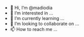 - 👋 Hi, I’m @madiodia
- 👀 I’m interested in ...
- 🌱 I’m currently learning ...
- 💞️ I’m looking to collaborate on ...
- 📫 How to reach me ...

<!---
madiodia/madiodia is a ✨ special ✨ repository because its `README.md` (this file) appears on your GitHub profile.
You can click the Preview link to take a look at your changes.
--->
